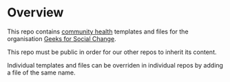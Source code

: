 # Overview

This repo contains [community health](https://docs.github.com/en/communities/setting-up-your-project-for-healthy-contributions/creating-a-default-community-health-file) templates and files for the organisation [Geeks for Social Change](https://github.com/geeksforsocialchange).

This repo must be public in order for our other repos to inherit its content.

Individual templates and files can be overriden in individual repos by adding a file of the same name.
